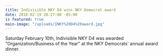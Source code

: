 ```yaml
---
title: Indivisible NKY D4 wins NKY Democrat award
date: 2018-02-19 20:27:00 -05:00
is featured: true
main-image: "/uploads/INKY%20D4%20award.jpg"
---
```


Saturday February 10th, Indivisible NKY D4 was awarded "Organization/Business of the Year" at the NKY Democrats' annual award dinner.